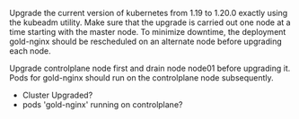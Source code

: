 Upgrade the current version of kubernetes from 1.19 to 1.20.0 exactly using the kubeadm utility. Make sure that the upgrade is carried out one node at a time starting with the master node. To minimize downtime, the deployment gold-nginx should be rescheduled on an alternate node before upgrading each node.

Upgrade controlplane node first and drain node node01 before upgrading it. Pods for gold-nginx should run on the controlplane node subsequently.

- Cluster Upgraded?
- pods 'gold-nginx' running on controlplane?